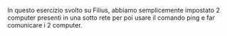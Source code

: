 In questo esercizio svolto su Filius, abbiamo semplicemente impostato 2 computer presenti in una sotto rete per poi usare il comando ping e far comunicare i 2 computer.
